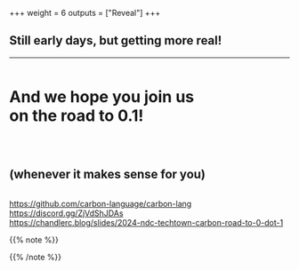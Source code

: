 +++
weight = 6
outputs = ["Reveal"]
+++

## Still early days, but getting more real!

---

<div class="r-stretch" style="display: flex; flex-direction: column; justify-content: center">

# And we hope you join us<br/>on the road to 0.1!

<p>

## <span class="fragment">(whenever it makes sense for you)</span>

</div>
<div class="fragment">

https://github.com/carbon-language/carbon-lang<br/>
https://discord.gg/ZjVdShJDAs<br/>
https://chandlerc.blog/slides/2024-ndc-techtown-carbon-road-to-0-dot-1

</div>

{{% note %}}

{{% /note %}}

